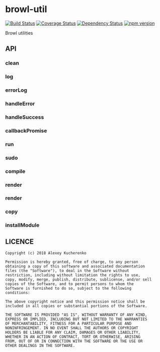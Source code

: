 # browl-util

[![Build Status](https://travis-ci.org/killmenot/browl-util.svg?branch=master)](https://travis-ci.org/killmenot/browl-util) [![Coverage Status](https://coveralls.io/repos/github/killmenot/browl-plugin-yaml/badge.svg?branch=master)](https://coveralls.io/github/killmenot/browl-util?branch=master) [![Dependency Status](https://david-dm.org/killmenot/browl-util.svg)](hhttps://david-dm.org/killmenot/browl-util) [![npm version](https://img.shields.io/npm/v/browl-util.svg)](https://www.npmjs.com/package/browl-util)

Browl utilities

## API

### clean

### log

### errorLog

### handleError

### handleSuccess

### callbackPromise

### run

### sudo

### compile

### render

### render

### copy

### installModule


## LICENCE

    Copyright (c) 2018 Alexey Kucherenko

    Permission is hereby granted, free of charge, to any person
    obtaining a copy of this software and associated documentation
    files (the "Software"), to deal in the Software without
    restriction, including without limitation the rights to use,
    copy, modify, merge, publish, distribute, sublicense, and/or sell
    copies of the Software, and to permit persons to whom the
    Software is furnished to do so, subject to the following
    conditions:

    The above copyright notice and this permission notice shall be
    included in all copies or substantial portions of the Software.

    THE SOFTWARE IS PROVIDED "AS IS", WITHOUT WARRANTY OF ANY KIND,
    EXPRESS OR IMPLIED, INCLUDING BUT NOT LIMITED TO THE WARRANTIES
    OF MERCHANTABILITY, FITNESS FOR A PARTICULAR PURPOSE AND
    NONINFRINGEMENT. IN NO EVENT SHALL THE AUTHORS OR COPYRIGHT
    HOLDERS BE LIABLE FOR ANY CLAIM, DAMAGES OR OTHER LIABILITY,
    WHETHER IN AN ACTION OF CONTRACT, TORT OR OTHERWISE, ARISING
    FROM, OUT OF OR IN CONNECTION WITH THE SOFTWARE OR THE USE OR
    OTHER DEALINGS IN THE SOFTWARE.